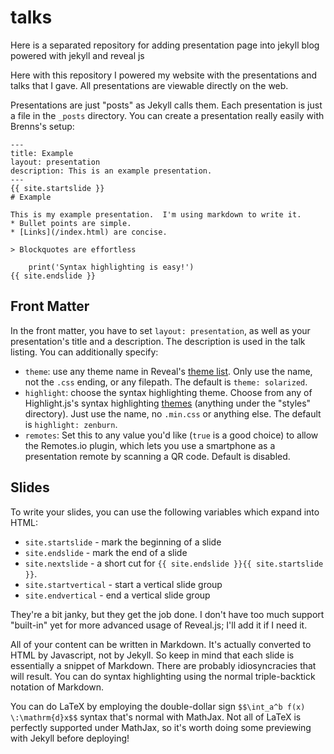 # talks
Here is a separated repository for adding presentation page into jekyll blog powered with jekyll and reveal js

Here with this repository I powered my website with the presentations and talks that I gave. All presentations are viewable directly on the web.


Presentations are just "posts" as Jekyll calls them.  Each presentation is just a file in the `_posts` directory.  You can create a presentation really easily with Brenns's setup:


```
---
title: Example
layout: presentation
description: This is an example presentation.
---
{{ site.startslide }}
# Example

This is my example presentation.  I'm using markdown to write it.
* Bullet points are simple.
* [Links](/index.html) are concise.

> Blockquotes are effortless

    print('Syntax highlighting is easy!')
{{ site.endslide }}
```

Front Matter
------------

In the front matter, you have to set `layout: presentation`, as well as your
presentation's title and a description.  The description is used in the talk
listing.  You can additionally specify:

- `theme`: use any theme name in Reveal's [theme list][].  Only use the name,
  not the `.css` ending, or any filepath.  The default is `theme: solarized`.
- `highlight`: choose the syntax highlighting theme.  Choose from any of
  Highlight.js's syntax highlighting [themes][syntax] (anything under the
  "styles" directory).  Just use the name, no `.min.css` or anything else.  The
  default is `highlight: zenburn`.
- `remotes`: Set this to any value you'd like (`true` is a good choice) to allow
  the Remotes.io plugin, which lets you use a smartphone as a presentation
  remote by scanning a QR code.  Default is disabled.


Slides
------

To write your slides, you can use the following variables which expand into
HTML:

* `site.startslide` - mark the beginning of a slide
* `site.endslide` - mark the end of a slide
* `site.nextslide` - a short cut for `{{ site.endslide }}{{ site.startslide }}`.
* `site.startvertical` - start a vertical slide group
* `site.endvertical` - end a vertical slide group

They're a bit janky, but they get the job done.  I don't have too much support
"built-in" yet for more advanced usage of Reveal.js; I'll add it if I need it.

All of your content can be written in Markdown.  It's actually converted to HTML
by Javascript, not by Jekyll.  So keep in mind that each slide is essentially a
snippet of Markdown.  There are probably idiosyncracies that will result.  You
can do syntax highlighting using the normal triple-backtick notation of
Markdown.

You can do LaTeX by employing the double-dollar sign `$$\int_a^b f(x)
\:\mathrm{d}x$$` syntax that's normal with MathJax.  Not all of LaTeX is
perfectly supported under MathJax, so it's worth doing some previewing with
Jekyll before deploying!

[theme list]: https://github.com/hakimel/reveal.js/tree/master/css/theme
[syntax]: https://cdnjs.com/libraries/highlight.js
